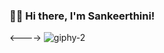 ### 👋🏼 Hi there, I'm Sankeerthini! 
<---->
![giphy-2](https://github.com/Sankeerthini/Sankeerthini/assets/84824259/505a35d3-ad3b-41fa-89ca-bcb1ae6280d3)


<!--
**Sankeerthini/Sankeerthini** is a ✨ _special_ ✨ repository because its `README.md` (this file) appears on your GitHub profile.

Here are some ideas to get you started:

- 🔭 I’m currently working on ...
- 🌱 I’m currently learning ...
- 👯 I’m looking to collaborate on ...
- 🤔 I’m looking for help with ...
- 💬 Ask me about ...
- 📫 How to reach me: ...
- 😄 Pronouns: ...
- ⚡ Fun fact: ...
-->
